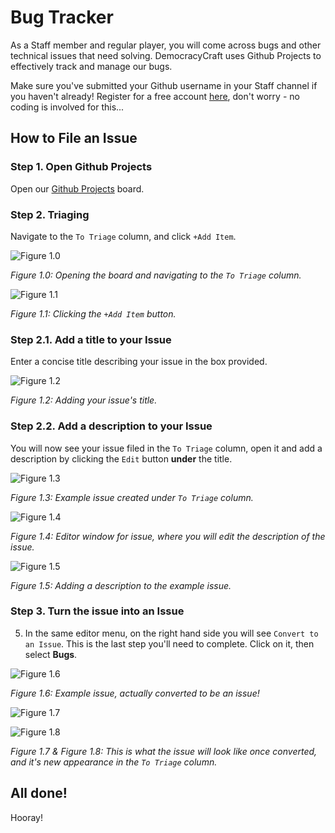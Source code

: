 # Bug Tracker
As a Staff member and regular player, you will come across bugs and other technical issues that need solving. DemocracyCraft uses Github Projects to effectively track and manage our bugs.

Make sure you've submitted your Github username in your Staff channel if you haven't already! Register for a free account [here](https://github.com), don't worry - no coding is involved for this...

## How to File an Issue

### Step 1. Open Github Projects
Open our [Github Projects](https://github.com/users/MinecraftCitiesNetwork/projects/2) board.

### Step 2. Triaging
Navigate to the ``To Triage`` column, and click ``+Add Item``.

![Figure 1.0](../../../static/img/staffing/filing-github-issues/figure-1.0.png)

*Figure 1.0: Opening the board and navigating to the ``To Triage`` column.*

![Figure 1.1](../../../static/img/staffing/filing-github-issues/figure-1.1.png)

*Figure 1.1: Clicking the ``+Add Item`` button.*

### Step 2.1. Add a title to your Issue 
Enter a concise title describing your issue in the box provided.

![Figure 1.2](../../../static/img/staffing/filing-github-issues/figure-1.2.png)

*Figure 1.2: Adding your issue's title.*

### Step 2.2. Add a description to your Issue 
You will now see your issue filed in the ``To Triage`` column, open it and add a description by clicking the ``Edit`` button **under** the title.

![Figure 1.3](../../../static/img/staffing/filing-github-issues/figure-1.3.png)

*Figure 1.3: Example issue created under ``To Triage`` column.*

![Figure 1.4](../../../static/img/staffing/filing-github-issues/figure-1.4.png)

*Figure 1.4: Editor window for issue, where you will edit the description of the issue.*

![Figure 1.5](../../../static/img/staffing/filing-github-issues/figure-1.5.png)

*Figure 1.5: Adding a description to the example issue.*

### Step 3. Turn the issue into an Issue
5. In the same editor menu, on the right hand side you will see ``Convert to an Issue``. This is the last step you'll need to complete. Click on it, then select **Bugs**.

![Figure 1.6](../../../static/img/staffing/filing-github-issues/figure-1.6.png)

*Figure 1.6: Example issue, actually converted to be an issue!*

![Figure 1.7](../../../static/img/staffing/filing-github-issues/figure-1.7.png)

![Figure 1.8](../../../static/img/staffing/filing-github-issues/figure-1.8.png)

*Figure 1.7 & Figure 1.8: This is what the issue will look like once converted, and it's new appearance in the ``To Triage`` column.*

## All done!
Hooray!
